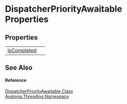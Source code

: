 # DispatcherPriorityAwaitable Properties




## Properties
<table>
<tr>
<td><a href="P_Avalonia_Threading_DispatcherPriorityAwaitable_IsCompleted">IsCompleted</a></td>
<td> </td>
</tr>
</table>

## See Also


#### Reference
<a href="T_Avalonia_Threading_DispatcherPriorityAwaitable">DispatcherPriorityAwaitable Class</a>  
<a href="N_Avalonia_Threading">Avalonia.Threading Namespace</a>  

